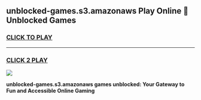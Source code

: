 
## unblocked-games.s3.amazonaws Play Online 👋 Unblocked Games
<h3>
<a href="https://premium.freeplayer.one?title=unblocked-games.s3.amazonaws&ref=19F">CLICK TO PLAY</a></h3>
<hr>

<h3>
<a href="https://premium.freeplayer.one?title=unblocked-games.s3.amazonaws&ref=19F">CLICK 2 PLAY</a>
  
</h3>

<a href="https://premium.freeplayer.one?title=unblocked-games.s3.amazonaws&ref=19F"><img src="https://clearcache.store/games.png"></a>


**unblocked-games.s3.amazonaws games unblocked: Your Gateway to Fun and Accessible Online Gaming**
